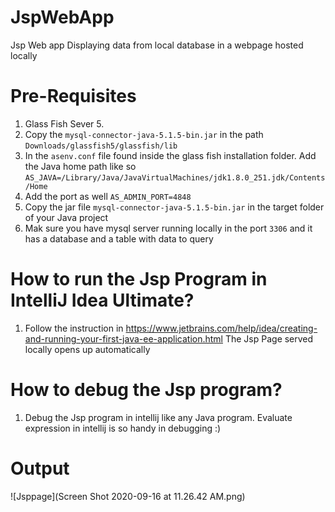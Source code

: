 # JspWebApp
Jsp Web app Displaying data from local database in a webpage hosted locally

# Pre-Requisites
1. Glass Fish Sever 5.
2. Copy the `mysql-connector-java-5.1.5-bin.jar` in the path `Downloads/glassfish5/glassfish/lib`
3. In the `asenv.conf` file found inside the glass fish installation folder. Add the Java home path like so `AS_JAVA=/Library/Java/JavaVirtualMachines/jdk1.8.0_251.jdk/Contents/Home`
4. Add the port as well `AS_ADMIN_PORT=4848`
5. Copy the jar file  `mysql-connector-java-5.1.5-bin.jar` in the target folder of your Java project
6. Mak sure you have mysql server running locally in the port `3306` and it has a database and a table with data to query

# How to run the Jsp Program in IntelliJ Idea Ultimate?
1. Follow the instruction in https://www.jetbrains.com/help/idea/creating-and-running-your-first-java-ee-application.html
The Jsp Page served locally opens up automatically

# How to debug the Jsp program?
1. Debug the Jsp program in intellij like any Java program. Evaluate expression in intellij is so handy in debugging :) 


# Output

![Jsppage](Screen Shot 2020-09-16 at 11.26.42 AM.png)

